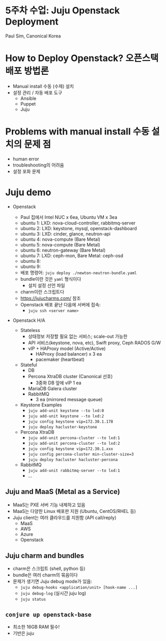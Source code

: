5주차 수업: Juju Openstack Deployment
=======================================
Paul Sim, Canonical Korea

# How to Deploy Openstack? 오픈스택 배포 방법론
- Manual install 수동 (수제) 설치
- 설정 관리 / 자동 배포 도구
    - Ansible
    - Puppet
    - Juju

# Problems with manual install 수동 설치의 문제 점
- human error
- troubleshooting의 어려움
- 설정 포화 문제

# Juju demo
- Openstack
    - Paul 집에서 Intel NUC x 6ea, Ubuntu VM x 3ea
    - ubuntu 1: LXD: nova-cloud-controller, rabbitmq-server
    - ubuntu 2: LXD: keystone, mysql, openstack-dashboard
    - ubuntu 3: LXD: cinder, glance, neutron-api
    - ubuntu 4: nova-compute (Bare Metal)
    - ubuntu 5: nova-compute (Bare Metal)
    - ubuntu 6: neutron-gateway (Bare Metal)
    - ubuntu 7: LXD: ceph-mon, Bare Metal: ceph-osd
    - ubuntu 8:
    - ubuntu 9:
    - 배포 명령어: `juju deploy ./newton-neutron-bundle.yaml`
    - bundle이란 것은 `yaml` 형식이다
      - 설치 설정 선언 파일
    - charm이란 스크립트다
    - https://jujucharms.com/ 참조
    - Openstack 배포 끝난 다음에 서버에 접속:
       - `juju ssh <server name>`

- Openstack H/A
    - Stateless
       - 상태정보 저장할 필요 없는 서비스; scale-out 가능한
       - API 서비스(keystone, nova, etc), Swift proxy, Ceph RADOS G/W
       - vIP + HAProxy model (Active/Active)
           - HAProxy (load balancer) x 3 ea
           - pacemaker (heartbeat)
    - Stateful
       - DB
       - Percona XtraDB cluster (Canonical 선호)
           - 3중화 DB 앞에 vIP 1 ea
       - MariaDB Galera cluster
       - RabbitMQ
           - 3 ea (mirrored message queue)
    - Keystone Examples
        - `juju add-unit keystone --to lxd:0`
        - `juju add-unit keystone --to lxd:2`
        - `juju config keystone vip=172.30.1.178`
        - `juju deploy hacluster-keystone`
    - Percona XtraDB
        - `juju add-unit percona-cluster --to lxd:1`
        - `juju add-unit percona-cluster --to lxd:2`
        - `juju config keystone vip=172.30.1.xxx`
        - `juju config percona-cluster min-cluster-size=3`
        - `juju deploy hacluster hacluster-percona`
    - RabbitMQ
        - `juju add-unit rabbitmq-server --to lxd:1`
        -  ...

## Juju and MaaS (Metal as a Service)
- MaaS는 PXE 서버 기능 내제하고 있음
- MaaS는 다양한 Linux 배포판 지원 (Ubuntu, CentOS/RHEL 등)
- Juju client는 여러 클라우드를 지원함 (API call/reply)
    - MaaS
    - AWS
    - Azure
    - Openstack

## Juju charm and bundles
- charm은 스크립트 (shell, python 등)
- bundle은 여러 charm의 묶음이다
- 문제가 생기면 Juju debug mode가 있음:
    - `juju debug-hooks <application/unit> [hook-name ...]`
    - `juju debug-log` (실시간 juju log)
    - `juju status`

## `conjure up openstack-base`
- 최소한 16GB RAM 필수!
- 기반은 juju
